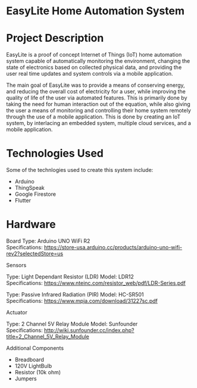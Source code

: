 # EasyLite Home Automation System

# Project Description
EasyLite is a proof of concept Internet of Things (IoT) home automation system capable of automatically monitoring the environment, changing the state of electronics based on collected physical data, and providing the user real time updates and system controls via a mobile application.

The main goal of EasyLite was to provide a means of conserving energy, and reducing the overall cost of electricity for a user, while improving the quality of life of the user via automated features. This is primarily done by taking the need for human interaction out of the equation, while also giving the user a means of monitoring and controlling their home system remotely through the use of a mobile application. This is done by creating an IoT system, by interlacing an embedded system, multiple cloud services, and a mobile application.


# Technologies Used
Some of the technlogies used to create this system include:
- Arduino
- ThingSpeak
- Google Firestore
- Flutter

# Hardware

Board 
Type: Arduino UNO WiFi R2  
Specifications: https://store-usa.arduino.cc/products/arduino-uno-wifi-rev2?selectedStore=us

Sensors

Type: Light Dependant Resistor (LDR)
Model: LDR12  
Specifications: https://www.nteinc.com/resistor_web/pdf/LDR-Series.pdf

Type: Passive Infrared Radiation (PIR)
Model: HC-SR501  
Specifications: https://www.mpja.com/download/31227sc.pdf

Actuator

Type: 2 Channel 5V Relay Module
Model: Sunfounder  
Specifications: http://wiki.sunfounder.cc/index.php?title=2_Channel_5V_Relay_Module

Additional Components
- Breadboard
- 120V LightBulb
- Resistor (10k ohm)
- Jumpers

















